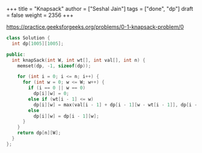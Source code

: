 +++
title = "Knapsack"
author = ["Seshal Jain"]
tags = ["done", "dp"]
draft = false
weight = 2356
+++

<https://practice.geeksforgeeks.org/problems/0-1-knapsack-problem/0>

```cpp
class Solution {
  int dp[1005][1005];

public:
  int knapSack(int W, int wt[], int val[], int n) {
    memset(dp, -1, sizeof(dp));

    for (int i = 0; i <= n; i++) {
      for (int w = 0; w <= W; w++) {
        if (i == 0 || w == 0)
          dp[i][w] = 0;
        else if (wt[i - 1] <= w)
          dp[i][w] = max(val[i - 1] + dp[i - 1][w - wt[i - 1]], dp[i - 1][w]);
        else
          dp[i][w] = dp[i - 1][w];
      }
    }
    return dp[n][W];
  }
};
```
